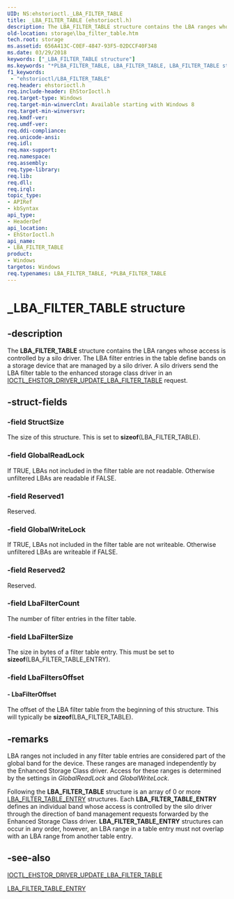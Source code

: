 ```yaml
---
UID: NS:ehstorioctl._LBA_FILTER_TABLE
title: _LBA_FILTER_TABLE (ehstorioctl.h)
description: The LBA_FILTER_TABLE structure contains the LBA ranges whose access is controlled by a silo driver.
old-location: storage\lba_filter_table.htm
tech.root: storage
ms.assetid: 656A413C-C0EF-4847-93F5-02DCCF40F348
ms.date: 03/29/2018
keywords: ["_LBA_FILTER_TABLE structure"]
ms.keywords: "*PLBA_FILTER_TABLE, LBA_FILTER_TABLE, LBA_FILTER_TABLE structure [Storage Devices], PLBA_FILTER_TABLE, PLBA_FILTER_TABLE structure pointer [Storage Devices], _LBA_FILTER_TABLE, ehstorioctl/LBA_FILTER_TABLE, ehstorioctl/PLBA_FILTER_TABLE, storage.lba_filter_table"
f1_keywords:
 - "ehstorioctl/LBA_FILTER_TABLE"
req.header: ehstorioctl.h
req.include-header: EhStorIoctl.h
req.target-type: Windows
req.target-min-winverclnt: Available starting with Windows 8
req.target-min-winversvr: 
req.kmdf-ver: 
req.umdf-ver: 
req.ddi-compliance: 
req.unicode-ansi: 
req.idl: 
req.max-support: 
req.namespace: 
req.assembly: 
req.type-library: 
req.lib: 
req.dll: 
req.irql: 
topic_type:
- APIRef
- kbSyntax
api_type:
- HeaderDef
api_location:
- EhStorIoctl.h
api_name:
- LBA_FILTER_TABLE
product:
- Windows
targetos: Windows
req.typenames: LBA_FILTER_TABLE, *PLBA_FILTER_TABLE
---
```


# _LBA_FILTER_TABLE structure


## -description


The <b>LBA_FILTER_TABLE</b> structure contains the LBA ranges whose access is controlled by a silo driver. The LBA filter entries in the table define bands on a storage device that are managed by a silo driver.  A silo drivers send the LBA filter table to the enhanced storage class driver in an <a href="https://docs.microsoft.com/windows-hardware/drivers/ddi/ehstorioctl/ni-ehstorioctl-ioctl_ehstor_driver_update_lba_filter_table">IOCTL_EHSTOR_DRIVER_UPDATE_LBA_FILTER_TABLE</a> request.


## -struct-fields




### -field StructSize

The size of this structure. This is set to <b>sizeof</b>(LBA_FILTER_TABLE).


### -field GlobalReadLock

If TRUE, LBAs not included in the filter table are not readable. Otherwise unfiltered LBAs are readable if FALSE.


### -field Reserved1

Reserved.


### -field GlobalWriteLock

If TRUE, LBAs not included in the filter table are not writeable. Otherwise unfiltered LBAs are writeable if FALSE.


### -field Reserved2

Reserved.


### -field LbaFilterCount

The number of filter entries in the filter table.


### -field LbaFilterSize

The size in bytes of a filter table entry. This must be set to <b>sizeof</b>(LBA_FILTER_TABLE_ENTRY).


### -field LbaFiltersOffset

 




#### - LbaFilterOffset

The offset of the LBA filter table from the beginning of this structure. This will typically be <b>sizeof</b>(LBA_FILTER_TABLE).


## -remarks



LBA ranges not included in any filter table entries are considered part of the global band for the device. These ranges are managed independently by the Enhanced Storage Class driver. Access for these ranges is determined by the settings in <i>GlobalReadLock</i> and <i>GlobalWriteLock</i>.

Following the <b>LBA_FILTER_TABLE</b> structure is an array of 0 or more <a href="https://docs.microsoft.com/windows-hardware/drivers/ddi/ehstorioctl/ns-ehstorioctl-_lba_filter_table_entry">LBA_FILTER_TABLE_ENTRY</a> structures. Each <b>LBA_FILTER_TABLE_ENTRY</b> defines an individual band whose access is controlled by the silo driver through the direction of band management requests forwarded by the Enhanced Storage Class driver. <b>LBA_FILTER_TABLE_ENTRY</b> structures can occur in any order, however, an LBA range in  a table entry must not overlap with an LBA range from another table entry. 




## -see-also




<a href="https://docs.microsoft.com/windows-hardware/drivers/ddi/ehstorioctl/ni-ehstorioctl-ioctl_ehstor_driver_update_lba_filter_table">IOCTL_EHSTOR_DRIVER_UPDATE_LBA_FILTER_TABLE</a>



<a href="https://docs.microsoft.com/windows-hardware/drivers/ddi/ehstorioctl/ns-ehstorioctl-_lba_filter_table_entry">LBA_FILTER_TABLE_ENTRY</a>
 

 

